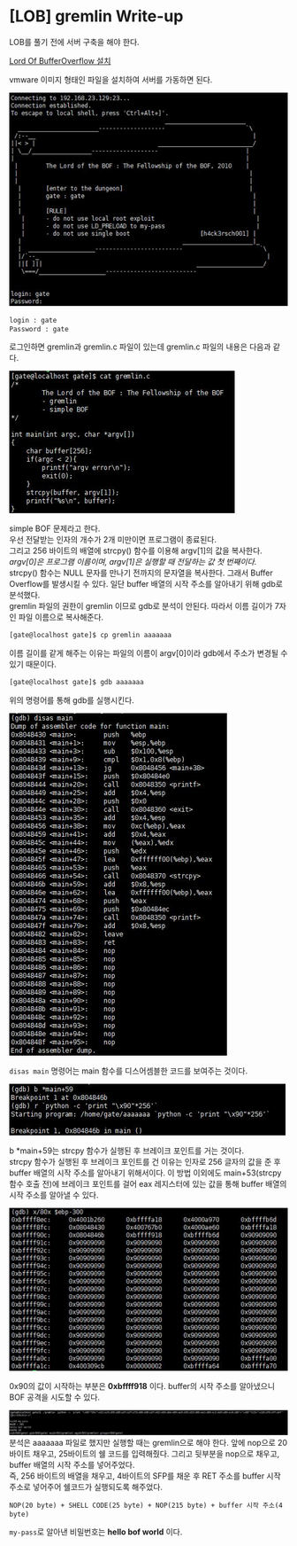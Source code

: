 # [LOB] gremlin Write-up

LOB를 풀기 전에 서버 구축을 해야 한다.

[Lord Of BufferOverflow 설치](http://www.hackerschool.org/HS_Boards/zboard.php?id=HS_Notice&page=1&sn1=&divpage=1&sn=off&ss=on&sc=on&select_arrange=headnum&desc=asc&no=1170881885)

vmware 이미지 형태인 파일을 설치하여 서버를 가동하면 된다.

![](./picture/gremlin_0.JPG)

```
login : gate
Password : gate
```
로그인하면 gremlin과 gremlin.c 파일이 있는데 gremlin.c 파일의 내용은 다음과 같다.

![](./picture/gremlin_1.JPG)

simple BOF 문제라고 한다.  
우선 전달받는 인자의 개수가 2개 미만이면 프로그램이 종료된다.  
그리고 256 바이트의 배열에 strcpy() 함수를 이용해 argv[1]의 값을 복사한다.  
*argv[0]은 프로그램 이름이며, argv[1]은 실행할 때 전달하는 값 첫 번째이다.*  
strcpy() 함수는 NULL 문자를 만나기 전까지의 문자열을 복사한다. 그래서 Buffer Overflow를 발생시킬 수 있다. 일단 buffer 배열의 시작 주소를 알아내기 위해 gdb로 분석했다.  
gremlin 파일의 권한이 gremlin 이므로 gdb로 분석이 안된다. 따라서 이름 길이가 7자인 파일 이름으로 복사해준다.
``` bash
[gate@localhost gate]$ cp gremlin aaaaaaa
```
이름 길이를 같게 해주는 이유는 파일의 이름이 argv[0]이라 gdb에서 주소가 변경될 수 있기 때문이다.
``` bash  
[gate@localhost gate]$ gdb aaaaaaa
```
위의 명령어를 통해 gdb를 실행시킨다.

![](./picture/gremlin_2.JPG)

`disas main` 명령어는 main 함수를 디스어셈블한 코드를 보여주는 것이다.

![](./picture/gremlin_3.JPG)  

b *main+59는 strcpy 함수가 실행된 후 브레이크 포인트를 거는 것이다.  
strcpy 함수가 실행된 후 브레이크 포인트를 건 이유는 인자로 256 글자의 값을 준 후 buffer 배열의 시작 주소를 알아내기 위해서이다. 이 방법 이외에도 main+53(strcpy 함수 호출 전)에 브레이크 포인트를 걸어 eax 레지스터에 있는 값을 통해 buffer 배열의 시작 주소를 알아낼 수 있다.

![](./picture/gremlin_4.JPG)

0x90의 값이 시작하는 부분은 **0xbffff918** 이다. buffer의 시작 주소를 알아냈으니 BOF 공격을 시도할 수 있다.

![](./picture/gremlin_5.JPG)
분석은 aaaaaaa 파일로 했지만 실행할 때는 gremlin으로 해야 한다. 앞에 nop으로 20바이트 채우고, 25바이트의 쉘 코드를 입력해줬다. 그리고 뒷부분을 nop으로 채우고, buffer 배열의 시작 주소를 넣어주었다.  
즉, 256 바이트의 배열을 채우고, 4바이트의 SFP를 채운 후 RET 주소를 buffer 시작 주소로 넣어주어 쉘코드가 실행되도록 해주었다. 
```
NOP(20 byte) + SHELL CODE(25 byte) + NOP(215 byte) + buffer 시작 주소(4 byte)
```

`my-pass`로 알아낸 비밀번호는 **hello bof world** 이다.